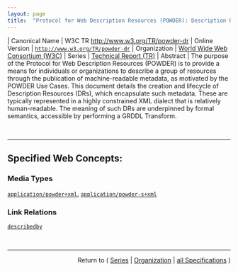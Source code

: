 ```yaml
---
layout: page
title:  "Protocol for Web Description Resources (POWDER): Description Resources"
---
```


| Canonical Name | W3C TR http://www.w3.org/TR/powder-dr
| Online Version | [`http://www.w3.org/TR/powder-dr`](http://www.w3.org/TR/powder-dr)
| Organization | [World Wide Web Consortium (W3C)](..  "List of specification series by this organization")
| Series | [Technical Report (TR)](.  "List of specifications in this series")
| Abstract | The purpose of the Protocol for Web Description Resources (POWDER) is to provide a means for individuals or organizations to describe a group of resources through the publication of machine-readable metadata, as motivated by the POWDER Use Cases. This document details the creation and lifecycle of Description Resources (DRs), which encapsulate such metadata. These are typically represented in a highly constrained XML dialect that is relatively human-readable. The meaning of such DRs are underpinned by formal semantics, accessible by performing a GRDDL Transform.

<br/>
<hr/>

## Specified Web Concepts:

### Media Types

[`application/powder+xml`](/concepts/media-type/application/powder+xml ""), [`application/powder-s+xml`](/concepts/media-type/application/powder-s+xml "")

### Link Relations

[`describedby`](/concepts/link-relation/describedby "The relationship A 'describedby' B asserts that resource B provides a description of resource A. There are no constraints on the format or representation of either A or B, neither are there any further constraints on either resource.")



<br/>
<hr/>

<p style="text-align: right">Return to ( <a href="./">Series</a> | <a href="../">Organization</a> | <a href="../../">all Specifications</a> )</p>